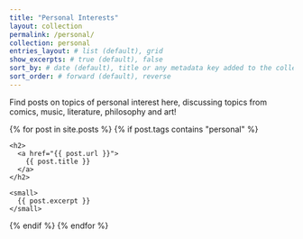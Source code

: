```yaml
---
title: "Personal Interests"
layout: collection
permalink: /personal/
collection: personal
entries_layout: # list (default), grid
show_excerpts: # true (default), false
sort_by: # date (default), title or any metadata key added to the collection's documents
sort_order: # forward (default), reverse
---
```

Find posts on topics of personal interest here, discussing topics from comics, music, literature, philosophy and art!


<html>
{% for post in site.posts %}
  {% if post.tags contains "personal" %}
    
    <h2> 
      <a href="{{ post.url }}"> 
        {{ post.title }} 
      </a>
    </h2>

    <small> 
      {{ post.excerpt }} 
    </small>
    
  {% endif %}
{% endfor %}
</html>
